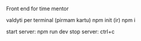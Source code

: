 Front end for time mentor

valdyti per terminal
(pirmam kartu) npm init (ir) npm i

start server: npm run dev
stop server: ctrl+c

